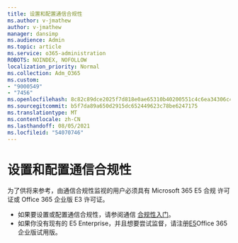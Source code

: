 ```yaml
---
title: 设置和配置通信合规性
ms.author: v-jmathew
author: v-jmathew
manager: dansimp
ms.audience: Admin
ms.topic: article
ms.service: o365-administration
ROBOTS: NOINDEX, NOFOLLOW
localization_priority: Normal
ms.collection: Adm_O365
ms.custom:
- "9000549"
- "7456"
ms.openlocfilehash: 8c82c89dce2025f7d818e0ae65310b40200551c4c6ea34306c4104dc8557efcf
ms.sourcegitcommit: b5f7da89a650d2915dc652449623c78be6247175
ms.translationtype: MT
ms.contentlocale: zh-CN
ms.lasthandoff: 08/05/2021
ms.locfileid: "54070746"
---
```

# <a name="set-up-and-configure-communication-compliance"></a>设置和配置通信合规性

为了供将来参考，由通信合规性监视的用户必须具有 Microsoft 365 E5 合规 许可证或 Office 365 企业版 E3 许可证。

* 如果要设置或配置通信合规性，请参阅通信 [合规性入门](https://go.microsoft.com/fwlink/?linkid=2111549)。
* 如果你没有现有的 E5 Enterprise，并且想要尝试监督，请注册[E5](https://go.microsoft.com/fwlink/p/?LinkID=698279)Office 365 企业版试用版。
